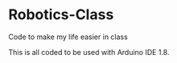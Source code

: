# Robotics-Class
Code to make my life easier in class

This is all coded to be used with Arduino IDE 1.8.
